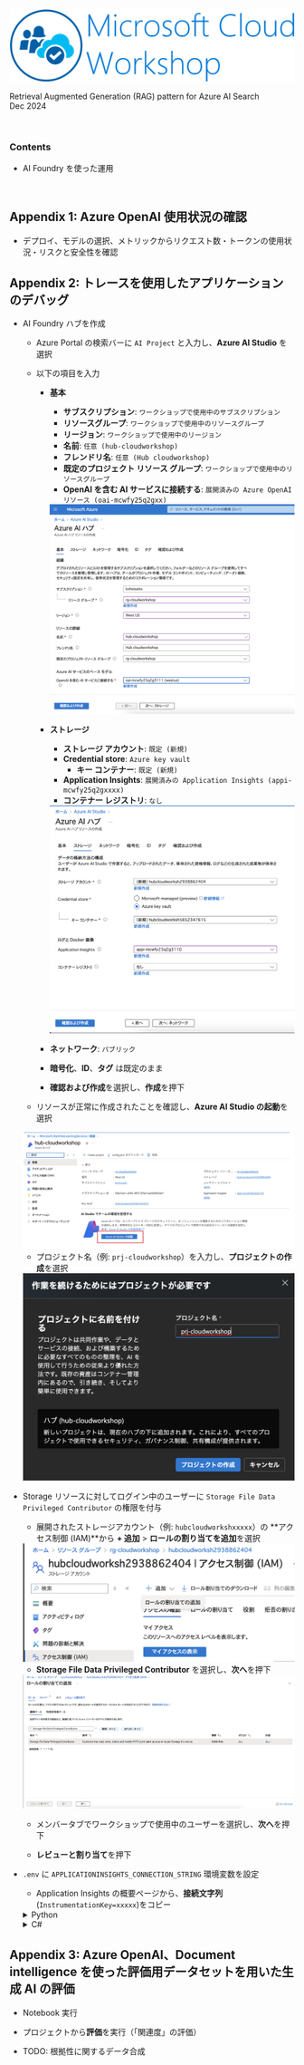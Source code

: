 <img src="./images/ms-cloud-workshop.png" />

Retrieval Augmented Generation (RAG) pattern for Azure AI Search  
Dec 2024

<br />

### Contents

- AI Foundry を使った運用

<br />

## Appendix 1: Azure OpenAI 使用状況の確認

- デプロイ、モデルの選択、メトリックからリクエスト数・トークンの使用状況・リスクと安全性を確認

## Appendix 2: トレースを使用したアプリケーションのデバッグ

- AI Foundry ハブを作成

    - Azure Portal の検索バーに `AI Project` と入力し、**Azure AI Studio** を選択

    - 以下の項目を入力

        - **基本**

            - **サブスクリプション**: `ワークショップで使用中のサブスクリプション`
            - **リソースグループ**: `ワークショップで使用中のリソースグループ`
            - **リージョン**: `ワークショップで使用中のリージョン`
            - **名前**: `任意 (hub-cloudworkshop)`
            - **フレンドリ名**: `任意 (Hub cloudworkshop)`
            - **既定のプロジェクト リソース グループ**: `ワークショップで使用中のリソースグループ`
            - **OpenAI を含む AI サービスに接続する**: `展開済みの Azure OpenAI リソース (oai-mcwfy25q2gxx)`

            <img src="./images/appendix-02.png" />
        
        - **ストレージ**

            - **ストレージ アカウント**: `既定 (新規)`
            - **Credential store**: `Azure key vault`
                - **キー コンテナー**: `既定 (新規)`
            - **Application Insights**: `展開済みの Application Insights (appi-mcwfy25q2gxxxx)`
            - **コンテナー レジストリ**: `なし`

            <img src="./images/appendix-03.png" />

        - **ネットワーク**: `パブリック`

        - **暗号化**、**ID**、**タグ** は既定のまま

        - **確認および作成**を選択し、**作成**を押下

    - リソースが正常に作成されたことを確認し、**Azure AI Studio の起動**を選択

    <img src="./images/appendix-04.png" />

    - プロジェクト名（例: `prj-cloudworkshop`）を入力し、**プロジェクトの作成**を選択

    <img src="./images/appendix-05.png" />

- Storage リソースに対してログイン中のユーザーに `Storage File Data Privileged Contributor` の権限を付与

    - 展開されたストレージアカウント（例: `hubcloudworkshxxxxx`）の **アクセス制御 (IAM)**から **+ 追加** > **ロールの割り当てを追加**を選択

    <img src="./images/appendix-06.png" />

    - **Storage File Data Privileged Contributor** を選択し、**次へ**を押下

    <img src="./images/appendix-07.png" />

    - メンバータブでワークショップで使用中のユーザーを選択し、**次へ**を押下

    - **レビューと割り当て**を押下

- `.env` に `APPLICATIONINSIGHTS_CONNECTION_STRING` 環境変数を設定

    - Application Insights の概要ページから、**接続文字列** (`InstrumentationKey=xxxxx`)をコピー

    <details>
    <summary>Python</summary>

    - `app/python/simple/.env` の `APPLICATIONINSIGHTS_CONNECTION_STRING` に、コピーした Application Insights の接続文字列をセット

    - 作業用端末にコンテナイメージをビルドし、実行

    ```shell
    cd ./app/python/simple
    docker build -t python-simple:0.0.1 .
    docker run -p 8000:8000 python-simple:0.0.1
    ```

    - ブラウザからチャット API をコールし、レスポンスを取得することを確認

    > GET /chat?query={input} で、上記手順で試した会話を行うチャットボットとの対話を実施可能。APIは実装済み。

    ```
    http://localhost:8000/chat?query=こんにちは
    ```

    </details>

    <details>
    <summary>C#</summary>


    - `app/csharp/simple/.env` の `APPLICATIONINSIGHTS_CONNECTION_STRING` に、コピーした Application Insights の接続文字列をセット

    - 作業用端末にコンテナイメージをビルドし、実行

    ```shell
    cd ./app/csharp/simple
    docker build -t csharp-simple:0.0.1 .
    docker run -p 8080:8080 csharp-simple:0.0.1
    ```

    - ブラウザからチャット API をコールし、レスポンスを取得することを確認

    > GET /chat?query={input} で、上記手順で試した会話を行うチャットボットとの対話を実施可能。APIは実装済み。

    ```
    http://localhost:8080/chat?query=こんにちは
    ```

    </details>

## Appendix 3: Azure OpenAI、Document intelligence を使った評価用データセットを用いた生成 AI の評価

- Notebook 実行

- プロジェクトから**評価**を実行（「関連度」の評価）

- TODO: 根拠性に関するデータ合成
